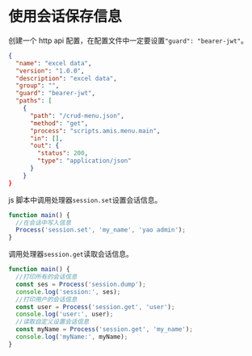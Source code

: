 # 使用会话保存信息

创建一个 http api 配置，在配置文件中一定要设置`"guard": "bearer-jwt"`。

```json
{
  "name": "excel data",
  "version": "1.0.0",
  "description": "excel data",
  "group": "",
  "guard": "bearer-jwt",
  "paths": [
    {
      "path": "/crud-menu.json",
      "method": "get",
      "process": "scripts.amis.menu.main",
      "in": [],
      "out": {
        "status": 200,
        "type": "application/json"
      }
    }
}
```

js 脚本中调用处理器`session.set`设置会话信息。

```js
function main() {
  //在会话中写入信息
  Process('session.set', 'my_name', 'yao admin');
}
```

调用处理器`session.get`读取会话信息。

```js
function main() {
  //打印所有的会话信息
  const ses = Process('session.dump');
  console.log('session:', ses);
  //打印用户的会话信息
  const user = Process('session.get', 'user');
  console.log('user:', user);
  //读取自定义设置会话信息
  const myName = Process('session.get', 'my_name');
  console.log('myName:', myName);
}
```
